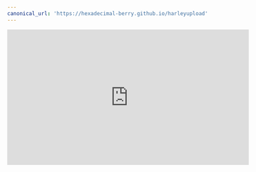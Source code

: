 ```yaml
---
canonical_url: 'https://hexadecimal-berry.github.io/harleyupload'
---
```



<iframe width="560" height="315" src="https://www.youtube.com/embed/oHg5SJYRHA0?&autoplay=1&controls=0" frameborder="0" allow="accelerometer; autoplay; encrypted-media; gyroscope; picture-in-picture" allowfullscreen></iframe>
